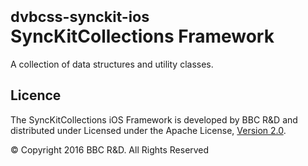 # <small>dvbcss-synckit-ios</small><br/>SyncKitCollections Framework


A collection of data structures and utility classes.


## Licence

The SyncKitCollections iOS Framework is developed by BBC R&D and distributed under Licensed under the Apache License, [Version 2.0](http://www.apache.org/licenses/LICENSE-2.0).

© Copyright 2016 BBC R&D. All Rights Reserved